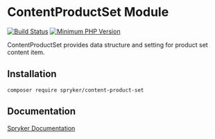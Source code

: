 # ContentProductSet Module
[![Build Status](https://travis-ci.org/spryker/content-product-set.svg)](https://travis-ci.org/spryker/content-product-set)
[![Minimum PHP Version](https://img.shields.io/badge/php-%3E%3D%207.2-8892BF.svg)](https://php.net/)

ContentProductSet provides data structure and setting for product set content item.

## Installation

```
composer require spryker/content-product-set
```

## Documentation

[Spryker Documentation](https://documentation.spryker.com/module_guide/overview.htm)
